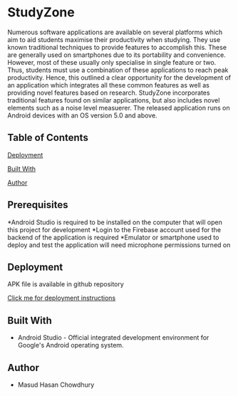 ﻿# StudyZone
Numerous software applications are available on several platforms which aim to aid students maximise their productivity when studying. They use known traditional techniques to provide features to accomplish this. These are generally used on smartphones due to its portability and convenience. However, most of these usually only specialise in single feature or two. Thus, students must use a combination of these applications to reach peak productivity. Hence, this outlined a clear opportunity for the development of an application which integrates all these common features as well as providing novel features based on research. StudyZone incorporates traditional features found on similar applications, but also includes novel elements such as a noise level measuerer. The released application runs on Android devices with an OS version 5.0 and above.

## Table of Contents

[Deployment](https://github.com/PrinceOfTheEast/StudyZone/tree/master#deployment)

[Built With](https://github.com/PrinceOfTheEast/StudyZone/tree/master#built-with)

[Author](https://github.com/PrinceOfTheEast/StudyZone/tree/master#author)

## Prerequisites
*Android Studio is required to be installed on the computer that will open this project for development
*Login to the Firebase account used for the backend of the application is required
*Emulator or smartphone used to deploy and test the application will need microphone permissions turned on

## Deployment
APK file is available in github repository

[Click me for deployment instructions](https://www.androidcentral.com/android-apps-install/)

## Built With

*	Android Studio - Official integrated development environment for Google's Android operating system.

## Author
*	Masud Hasan Chowdhury

  
